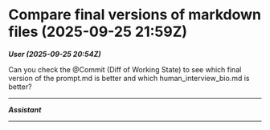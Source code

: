 <!-- Generated by SpecStory -->

# Compare final versions of markdown files (2025-09-25 21:59Z)

_**User (2025-09-25 20:54Z)**_

Can you check the @Commit (Diff of Working State) to see which final version of the prompt.md is better and which human_interview_bio.md is better?

---

_**Assistant**_



---

